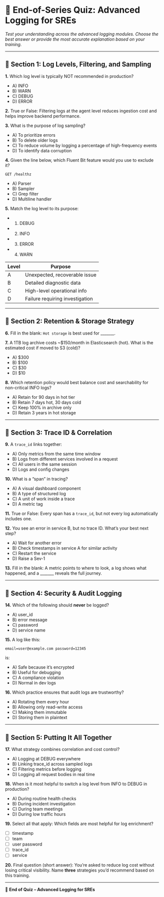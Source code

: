 # 🧠 End-of-Series Quiz: Advanced Logging for SREs

*Test your understanding across the advanced logging modules. Choose the best answer or provide the most accurate explanation based on your training.*

---

## 📘 Section 1: Log Levels, Filtering, and Sampling

**1.** Which log level is typically NOT recommended in production?
- A) INFO
- B) WARN
- C) DEBUG
- D) ERROR

**2.** True or False: Filtering logs at the agent level reduces ingestion cost and helps improve backend performance.

**3.** What is the purpose of log sampling?
- A) To prioritize errors
- B) To delete older logs
- C) To reduce volume by logging a percentage of high-frequency events
- D) To identify data corruption

**4.** Given the line below, which Fluent Bit feature would you use to exclude it?
```
GET /healthz
```
- A) Parser
- B) Sampler
- C) Grep filter
- D) Multiline handler

**5.** Match the log level to its purpose:
- 1. DEBUG
- 2. INFO
- 3. ERROR
- 4. WARN

| Level | Purpose                        |
|-------|---------------------------------|
| A     | Unexpected, recoverable issue  |
| B     | Detailed diagnostic data       |
| C     | High-level operational info    |
| D     | Failure requiring investigation |

---

## 💸 Section 2: Retention & Storage Strategy

**6.** Fill in the blank: `Hot storage` is best used for _______.

**7.** A 1TB log archive costs ~$150/month in Elasticsearch (hot). What is the estimated cost if moved to S3 (cold)?
- A) $300
- B) $100
- C) $30
- D) $10

**8.** Which retention policy would best balance cost and searchability for non-critical INFO logs?
- A) Retain for 90 days in hot tier
- B) Retain 7 days hot, 30 days cold
- C) Keep 100% in archive only
- D) Retain 3 years in hot storage

---

## 🔗 Section 3: Trace ID & Correlation

**9.** A `trace_id` links together:
- A) Only metrics from the same time window
- B) Logs from different services involved in a request
- C) All users in the same session
- D) Logs and config changes

**10.** What is a “span” in tracing?
- A) A visual dashboard component
- B) A type of structured log
- C) A unit of work inside a trace
- D) A metric tag

**11.** True or False: Every span has a `trace_id`, but not every log automatically includes one.

**12.** You see an error in service B, but no trace ID. What’s your best next step?
- A) Wait for another error
- B) Check timestamps in service A for similar activity
- C) Restart the service
- D) Raise a Sev-1

**13.** Fill in the blank: A metric points to where to look, a log shows what happened, and a _______ reveals the full journey.

---

## 🔐 Section 4: Security & Audit Logging

**14.** Which of the following should **never** be logged?
- A) user_id
- B) error message
- C) password
- D) service name

**15.** A log like this:
```
email=user@example.com password=12345
```
is:
- A) Safe because it’s encrypted
- B) Useful for debugging
- C) A compliance violation
- D) Normal in dev logs

**16.** Which practice ensures that audit logs are trustworthy?
- A) Rotating them every hour
- B) Allowing only read-write access
- C) Making them immutable
- D) Storing them in plaintext

---

## 🔁 Section 5: Putting It All Together

**17.** What strategy combines correlation and cost control?
- A) Logging at DEBUG everywhere
- B) Linking trace_id across sampled logs
- C) Filtering metrics before logging
- D) Logging all request bodies in real time

**18.** When is it most helpful to switch a log level from INFO to DEBUG in production?
- A) During routine health checks
- B) During incident investigation
- C) During team meetings
- D) During low traffic hours

**19.** Select all that apply: Which fields are most helpful for log enrichment?
- [ ] timestamp
- [ ] team
- [ ] user password
- [ ] trace_id
- [ ] service

**20.** Final question (short answer):
You’re asked to reduce log cost without losing critical visibility. Name **three** strategies you’d recommend based on this training.

---

📅 **End of Quiz – Advanced Logging for SREs**

